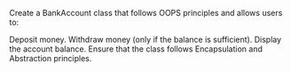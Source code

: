 Create a BankAccount class that follows OOPS principles and allows users to:

Deposit money.
Withdraw money (only if the balance is sufficient).
Display the account balance.
Ensure that the class follows Encapsulation and Abstraction principles.
